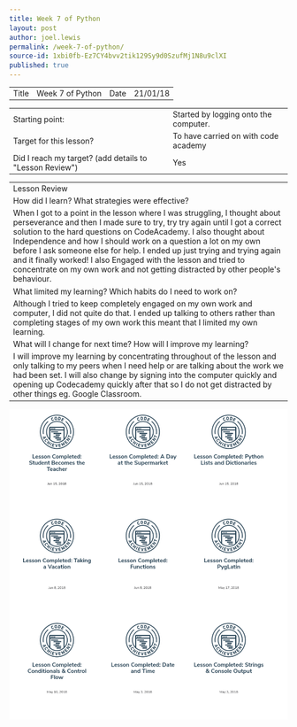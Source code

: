 ```yaml
---
title: Week 7 of Python
layout: post
author: joel.lewis
permalink: /week-7-of-python/
source-id: 1xbi0fb-Ez7CY4bvv2tik129Sy9d0SzufMj1N8u9clXI
published: true
---
```

<table>
  <tr>
    <td>Title</td>
    <td>Week 7 of Python</td>
    <td>Date</td>
    <td>21/01/18</td>
  </tr>
</table>


<table>
  <tr>
    <td>Starting point:</td>
    <td>Started by logging onto the computer.</td>
  </tr>
  <tr>
    <td>Target for this lesson?</td>
    <td>To have carried on with code academy</td>
  </tr>
  <tr>
    <td>Did I reach my target? 
(add details to "Lesson Review")</td>
    <td> Yes </td>
  </tr>
</table>


<table>
  <tr>
    <td>Lesson Review</td>
  </tr>
  <tr>
    <td>How did I learn? What strategies were effective? </td>
  </tr>
  <tr>
    <td>When I got to a point in the lesson where I was struggling, I thought about perseverance and then I made sure to try, try try again until I got a correct solution to the hard questions on CodeAcademy. I also thought about Independence and how I should work on a question a lot on my own before I ask someone else for help.  I ended up just trying and trying again and it finally worked! I also Engaged with the lesson and tried to concentrate on my own work and not getting distracted by other people's behaviour.</td>
  </tr>
  <tr>
    <td>What limited my learning? Which habits do I need to work on? </td>
  </tr>
  <tr>
    <td>Although I tried to keep completely engaged on my own work and computer, I did not quite do that. I ended up talking to others rather than completing stages of my own work this meant that I limited my own learning.</td>
  </tr>
  <tr>
    <td>What will I change for next time? How will I improve my learning?</td>
  </tr>
  <tr>
    <td>I will improve my learning by concentrating throughout of the lesson and only talking to my peers when I need help or are talking about the work we had been set. I will also change by signing into the computer quickly and opening up Codecademy quickly after that so I do not get distracted by other things eg. Google Classroom.
</td>
  </tr>
</table>
<img src = "/images/Screenshot 2018-06-22 at 13.08.17.png">

